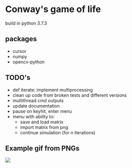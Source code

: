 # Conway's game of life
build in python 3.7.3

## packages

* cursor
* numpy
* opencv-python

## TODO's

* def iterate: implement multiprocessing
* clean up code from broken tests and different versions
* multithread cmd outputs
* update documentation
* pause on keyhit, enter menu
* menu with ability to:
  * save and load matrix
  * import matrix from png
  * continue simulation (for n iterations)

## Example gif from PNGs
![](gol.gif)